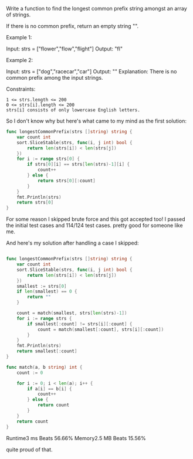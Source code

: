 Write a function to find the longest common prefix string amongst an array of strings.

If there is no common prefix, return an empty string "".

 

Example 1:

Input: strs = ["flower","flow","flight"]
Output: "fl"

Example 2:

Input: strs = ["dog","racecar","car"]
Output: ""
Explanation: There is no common prefix among the input strings.

 

Constraints:

    1 <= strs.length <= 200
    0 <= strs[i].length <= 200
    strs[i] consists of only lowercase English letters.


So I don't know why but here's what came to my mind as the first solution:

```go
func longestCommonPrefix(strs []string) string {
	var count int
	sort.SliceStable(strs, func(i, j int) bool {
		return len(strs[i]) < len(strs[j])
	})
	for i := range strs[0] {
		if strs[0][i] == strs[len(strs)-1][i] {
			count++
		} else {
			return strs[0][:count]
		}
	}
	fmt.Println(strs)
	return strs[0]
}
```

For some reason I skipped brute force and this got accepted too! I passed the initial test cases and 114/124 test cases. pretty good for someone like me. 

And here's my solution after handling a case I skipped:

```go

func longestCommonPrefix(strs []string) string {
	var count int
	sort.SliceStable(strs, func(i, j int) bool {
		return len(strs[i]) < len(strs[j])
	})
	smallest := strs[0]
	if len(smallest) == 0 {
		return ""
	}

	count = match(smallest, strs[len(strs)-1])
	for i := range strs {
		if smallest[:count] != strs[i][:count] {
			count = match(smallest[:count], strs[i][:count])
		}
	}
	fmt.Println(strs)
	return smallest[:count]
}

func match(a, b string) int {
	count := 0

	for i := 0; i < len(a); i++ {
		if a[i] == b[i] {
			count++
		} else {
			return count
		}
	}
	return count
}
```
Runtime3 ms
Beats
56.66%
Memory2.5 MB
Beats
15.56%

quite proud of that. 
